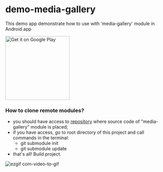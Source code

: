# demo-media-gallery
This demo app demonstrate how to use with 'media-gallery' module in Android app

<a href='https://play.google.com/store/apps/details?id=com.mobiledevpro.demo.mediagallery&pcampaignid=MKT-Other-global-all-co-prtnr-py-PartBadge-Mar2515-1'><img alt='Get it on Google Play' src='https://play.google.com/intl/en_us/badges/images/generic/en_badge_web_generic.png' width="200px"/></a>


### How to clone remote modules?
* you should have access to [repository](https://bitbucket.org/mobile-dev-pro/media-gallery) where source code of "media-gallery" module is placed;
* if you have access, go to root directory of this project and call commands in the terminal:
   * git submodule init
   * git submodule update
* that's all! Build project. 


![ezgif com-video-to-gif](https://user-images.githubusercontent.com/5750211/27964912-960c92b4-6342-11e7-9cbd-47a6e70ec87c.gif)
